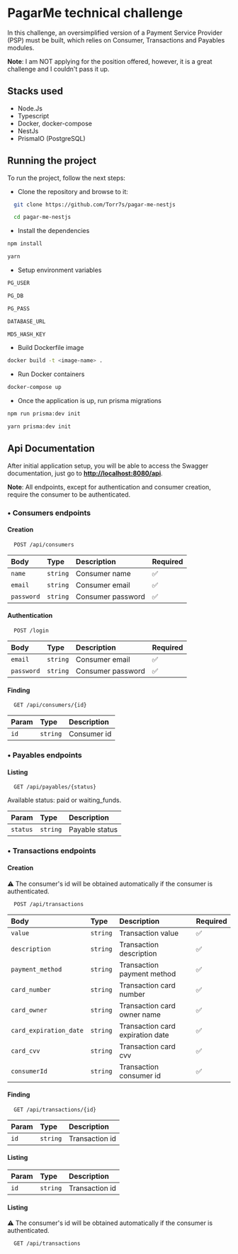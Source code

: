 
# PagarMe technical challenge

In this challenge, an oversimplified version of a Payment Service Provider (PSP) must be built, which relies on Consumer, Transactions and Payables modules.

**Note**: I am NOT applying for the position offered, however, it is a great challenge and I couldn't pass it up.


## Stacks used
- Node.Js
- Typescript
- Docker, docker-compose
- NestJs
- PrismaIO (PostgreSQL)


## Running the project

To run the project, follow the next steps:

- Clone the repository and browse to it:
```bash
  git clone https://github.com/Torr7s/pagar-me-nestjs

  cd pagar-me-nestjs
```

- Install the dependencies
```bash
npm install 

yarn
```

- Setup environment variables
```bash
PG_USER

PG_DB

PG_PASS

DATABASE_URL

MD5_HASH_KEY
```

- Build Dockerfile image
```bash
docker build -t <image-name> .
```

- Run Docker containers
```bash
docker-compose up
```

- Once the application is up, run prisma migrations
```bash
npm run prisma:dev init

yarn prisma:dev init
```
## Api Documentation

After initial application setup, you will be able to access the Swagger documentation, just go to **[http://localhost:8080/api](http://localhost:8008/api)**.

**Note**: All endpoints, except for authentication and consumer creation, require the consumer to be authenticated.

### • **Consumers endpoints**
#### **Creation**

```http
  POST /api/consumers
```

| **Body**   | **Type** | **Description**   | **Required** |
| :--------- | :------- | :---------------- | :----------- |
| `name`     | `string` | Consumer name     | ✅           |
| `email`    | `string` | Consumer email    | ✅           |
| `password` | `string` | Consumer password | ✅           |

#### **Authentication**

```http
  POST /login
```

| **Body**   | **Type** | **Description**   | **Required** |
| :--------- | :------- | :---------------- | :----------- |
| `email`    | `string` | Consumer email    | ✅           |
| `password` | `string` | Consumer password | ✅           |

#### **Finding**

```http
  GET /api/consumers/{id}
```

| **Param** | **Type** | **Description** |
| :-------- | :------- | :-------------- |
| `id`      | `string` | Consumer id     |

### • **Payables endpoints**
#### **Listing**

```http
  GET /api/payables/{status}
```

Available status: paid or waiting_funds.

| Param    | Type     | Description    |
| :--------| :------- | :------------- |
| `status` | `string` | Payable status |

### • **Transactions endpoints**
#### **Creation**

⚠️ The consumer's id will be obtained automatically if the consumer is authenticated.

```http
  POST /api/transactions
```

| **Body**               | **Type** | **Description**                  | **Required** | 
| :----------            | :------- | :------------------------------- | :----------- |
| `value`                | `string` | Transaction value                | ✅           |
| `description`          | `string` | Transaction description          | ✅           |  
| `payment_method`       | `string` | Transaction payment method       | ✅           |
| `card_number`          | `string` | Transaction card number          | ✅           |
| `card_owner`           | `string` | Transaction card owner name      | ✅           |
| `card_expiration_date` | `string` | Transaction card expiration date | ✅           |
| `card_cvv`             | `string` | Transaction card cvv             | ✅           |
| `consumerId`           | `string` | Transaction consumer id          | ✅           |

#### **Finding**

```http
  GET /api/transactions/{id}
```

| **Param** | **Type** | **Description** |
| :-------- | :------- | :-------------- | 
| `id`      | `string` | Transaction id  |

#### **Listing**

| **Param** | **Type** | **Description** |
| :-------- | :------- | :-------------- | 
| `id`      | `string` | Transaction id  |

#### **Listing**

⚠️ The consumer's id will be obtained automatically if the consumer is authenticated.

```http
  GET /api/transactions
```
